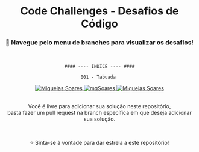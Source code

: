 <div align='center'> 

<h1> Code Challenges - Desafios de Código </h1>

<h3> 🔺 Navegue pelo menu de branches para visualizar os desafios! </h3>

<br>

```
#### ---- ÍNDICE ---- ####

001 - Tabuada 
```

<a href="https://www.linkedin.com/in/mq-soares/">
  <img alt="Miqueias Soares" src="https://img.shields.io/badge/-Miqueias Soares-747d8c?style=flat-square&logo=Linkedin&logoColor=black" />
</a>

<a href="https://twitter.com/mqsoares">
  <img alt="mqSoares" src="https://img.shields.io/badge/-mqsoares-747d8c?style=flat-square&logo=Twitter&logoColor=black" />
</a>

<a href="mailto:mqseraos@gmail.com">
  <img alt="Miqueias Soares" src="https://img.shields.io/badge/-mqseraos@gmail.com-747d8c?style=flat-square&logo=Gmail&logoColor=black" />
</a>

<br>
<br>

<p> Você é livre para adicionar sua solução neste repositório, <br>
basta fazer um pull request na branch específica em que deseja adicionar sua solução. </p>

<br>

<p> ⭐ Sinta-se à vontade para dar estrela a este repositório! </p>
</div> 
